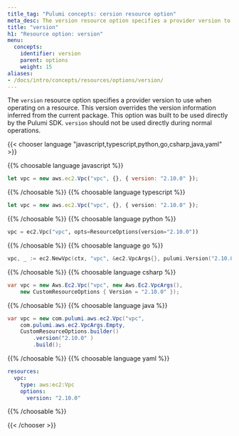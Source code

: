 ```yaml
---
title_tag: "Pulumi concepts: cersion resource option"
meta_desc: The version resource option specifies a provider version to use when operating on a resource.
title: "version"
h1: "Resource option: version"
menu:
  concepts:
    identifier: version
    parent: options
    weight: 15
aliases:
- /docs/intro/concepts/resources/options/version/
---
```


The `version` resource option specifies a provider version to use when operating on a resource. This version overrides the version information inferred from the current package. This option was built to be used directly by the Pulumi SDK. `version` should not be used directly during normal operations.

{{< chooser language "javascript,typescript,python,go,csharp,java,yaml" >}}

{{% choosable language javascript %}}

```javascript
let vpc = new aws.ec2.Vpc("vpc", {}, { version: "2.10.0" });
```

{{% /choosable %}}
{{% choosable language typescript %}}

```typescript
let vpc = new aws.ec2.Vpc("vpc", {}, { version: "2.10.0" });
```

{{% /choosable %}}
{{% choosable language python %}}

```python
vpc = ec2.Vpc("vpc", opts=ResourceOptions(version="2.10.0"))
```

{{% /choosable %}}
{{% choosable language go %}}

```go
vpc, _ := ec2.NewVpc(ctx, "vpc", &ec2.VpcArgs{}, pulumi.Version("2.10.0"))
```

{{% /choosable %}}
{{% choosable language csharp %}}

```csharp
var vpc = new Aws.Ec2.Vpc("vpc", new Aws.Ec2.VpcArgs(),
    new CustomResourceOptions { Version = "2.10.0" });
```

{{% /choosable %}}
{{% choosable language java %}}

```java
var vpc = new com.pulumi.aws.ec2.Vpc("vpc",
    com.pulumi.aws.ec2.VpcArgs.Empty,
    CustomResourceOptions.builder()
        .version("2.10.0" )
        .build();
```

{{% /choosable %}}
{{% choosable language yaml %}}

```yaml
resources:
  vpc:
    type: aws:ec2:Vpc
    options:
      version: "2.10.0"
```

{{% /choosable %}}

{{< /chooser >}}
